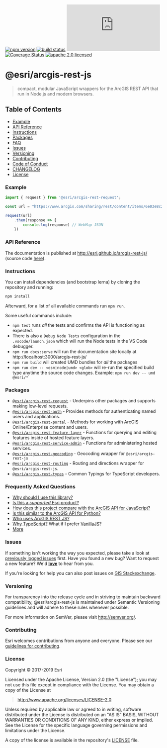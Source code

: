 [![npm version][npm-img]][npm-url]
[![build status][travis-img]][travis-url]
[![gzip bundle size][gzip-image]][npm-url]
[![Coverage Status][coverage-img]][coverage-url]
[![apache 2.0 licensed][license-img]][license-url]

[npm-img]: https://img.shields.io/npm/v/@esri/arcgis-rest-request.svg?style=flat-square
[npm-url]: https://www.npmjs.com/package/@esri/arcgis-rest-request
[travis-img]: https://img.shields.io/travis/Esri/arcgis-rest-js/master.svg?style=flat-square
[travis-url]: https://travis-ci.org/Esri/arcgis-rest-js
[gzip-image]: https://img.badgesize.io/https://unpkg.com/@esri/arcgis-rest-request/dist/umd/request.umd.min.js?compression=gzip
[coverage-img]: https://codecov.io/gh/Esri/arcgis-rest-js/branch/master/graph/badge.svg
[coverage-url]: https://codecov.io/gh/Esri/arcgis-rest-js
[license-img]: https://img.shields.io/badge/license-Apache%202.0-orange.svg?style=flat-square
[license-url]: #license

# @esri/arcgis-rest-js

> compact, modular JavaScript wrappers for the ArcGIS REST API that run in Node.js and modern browsers.

## Table of Contents

- [Example](#example)
- [API Reference](#api-reference)
- [Instructions](#instructions)
- [Packages](#packages)
- [FAQ](#frequently-asked-questions)
- [Issues](#issues)
- [Versioning](#versioning)
- [Contributing](#contributing)
- [Code of Conduct](/CODE_OF_CONDUCT.md)
- [CHANGELOG](/CHANGELOG.md)
- [License](#license)

### Example

```js
import { request } from '@esri/arcgis-rest-request';

const url = "https://www.arcgis.com/sharing/rest/content/items/6e03e8c26aad4b9c92a87c1063ddb0e3/data";

request(url)
    .then(response => {
        console.log(response) // WebMap JSON
    })
```

### API Reference

The documentation is published at http://esri.github.io/arcgis-rest-js/ (source code [here](/docs/src)).

### Instructions

You can install dependencies (and bootstrap lerna) by cloning the repository and running:

```bash
npm install
```

Afterward, for a list of all available commands run `npm run`.

Some useful commands include:

* `npm test` runs _all_ the tests and confirms the API is functioning as expected.
* There is also a `Debug Node Tests` configuration in the `.vscode/launch.json` which will run the Node tests in the VS Code debugger.
* `npm run docs:serve` will run the documentation site locally at http://localhost:3000/arcgis-rest-js/
* `npm run build` will created UMD bundles for _all_ the packages
* `npm run dev -- <esm|node|umd> <glob>` will re-run the specified build type anytime the source code changes. Example: `npm run dev -- umd @esri/*`

### Packages

* [`@esri/arcgis-rest-request`](./packages/arcgis-rest-request/) - Underpins other packages and supports making low-level requests.
* [`@esri/arcgis-rest-auth`](./packages/arcgis-rest-auth) - Provides methods for authenticating named users and applications.
* [`@esri/arcgis-rest-portal`](./packages/arcgis-rest-portal) - Methods for working with ArcGIS Online/Enterprise content and users.
* [`@esri/arcgis-rest-feature-layer`](./packages/arcgis-rest-feature-layer) - Functions for querying and editing features inside of hosted feature layers.
* [`@esri/arcgis-rest-service-admin`](./packages/arcgis-rest-feature-service-admin) - Functions for administering hosted services.
* [`@esri/arcgis-rest-geocoding`](./packages/arcgis-rest-geocoding) - Geocoding wrapper for `@esri/arcgis-rest-js`
* [`@esri/arcgis-rest-routing`](./packages/arcgis-rest-routing) - Routing and directions wrapper for `@esri/arcgis-rest-js`.
* [`@esri/arcgis-rest-types`](./packages/arcgis-rest-types/) - Common Typings for TypeScript developers.

### Frequently Asked Questions

* [Why should I use this library?](https://esri.github.io/arcgis-rest-js/guides/package-overview/)
* [Is this a _supported_ Esri product?](docs/FAQ.md#is-this-a-supported-esri-product)
* [How does this project compare with the ArcGIS API for JavaScript?](docs/FAQ.md#comparison-with-the-arcgis-api-for-javascript)
* [Is this similar to the ArcGIS API for Python?](docs/FAQ.md#comparison-with-the-arcgis-api-for-python)
* [Who uses ArcGIS REST JS?](docs/FAQ.md#who-is-using-these-packages)
* [Why TypeScript?](docs/FAQ.md#why-typescript) What if I prefer [VanillaJS](https://stackoverflow.com/questions/20435653/what-is-vanillajs)?
* [More](https://github.com/Esri/arcgis-rest-js/issues?q=is%3Aissue+sort%3Aupdated-desc+label%3Afaq+is%3Aclosed)

### Issues

If something isn't working the way you expected, please take a look at [previously logged issues](https://github.com/Esri/arcgis-rest-js/issues) first.  Have you found a new bug?  Want to request a new feature?  We'd [**love**](https://github.com/Esri/arcgis-rest-js/issues/new) to hear from you.

If you're looking for help you can also post issues on [GIS Stackexchange](http://gis.stackexchange.com/questions/ask?tags=esri-oss).

### Versioning

For transparency into the release cycle and in striving to maintain backward compatibility, @esri/arcgis-rest-js is maintained under Semantic Versioning guidelines and will adhere to these rules whenever possible.

For more information on SemVer, please visit <http://semver.org/>.

### Contributing

Esri welcomes contributions from anyone and everyone. Please see our [guidelines for contributing](CONTRIBUTING.md).

### License

Copyright &copy; 2017-2019 Esri

Licensed under the Apache License, Version 2.0 (the "License");
you may not use this file except in compliance with the License.
You may obtain a copy of the License at

> http://www.apache.org/licenses/LICENSE-2.0

Unless required by applicable law or agreed to in writing, software
distributed under the License is distributed on an "AS IS" BASIS,
WITHOUT WARRANTIES OR CONDITIONS OF ANY KIND, either express or implied.
See the License for the specific language governing permissions and
limitations under the License.

A copy of the license is available in the repository's [LICENSE](./LICENSE) file.
